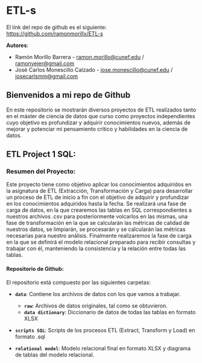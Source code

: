 # ETL-s

El link del repo de github es el siguiente: https://github.com/ramonmorillx/ETL-s

**Autores**:
- Ramón Morillo Barrera - ramon.morillo@cunef.edu / ramonvejer@gmail.com
- José Carlos Monescillo Calzado - jose.monescillo@cunef.edu / josecarlsmm@gmail.com

## Bienvenidos a mi repo de Github

En este repositorio se mostrarán diversos proyectos de ETL realizados tanto en el máster de ciencia de datos que curso como proyectos independientes cuyo objetivo es profundizar y adquirir conocimientos nuevos, además de mejorar y potenciar mi pensamiento crítico y habilidades en la ciencia de datos.

## ETL Project 1 SQL:

### Resumen del Proyecto:

Este proyecto tiene como objetivo aplicar los conocimientos adquiridos en la asignatura de ETL (Extracción, Transformación y Carga) para desarrollar un proceso de ETL de inicio a fin con el objetivo de adquirir y profundizar en los conocimientos adquiridos hasta la fecha. Se realizará una fase de carga de datos, en la que crearemos las tablas en SQL correspondientes a nuestros archivos .csv para posteriormente volcarlos en las mismas, una fase de transformación en la que se calcularán las métricas de calidad de nuestros datos, se limpiarán, se procesarán y se calcularán las métricas necesarias para nuestro análisis. Finalmente realizaremos la fase de carga en la que se definirá el modelo relacional preparado para recibir consultas y trabajar con él, manteniendo la consistencia y la relación entre todas las tablas.

#### Repositorio de Github:
El repositorio está compuesto por las siguientes carpetas:

- **`data`**: Contiene los archivos de datos con los que vamos a trabajar.

  - **`raw`**: Archivos de datos originales, tal como se obtuvieron.
  - **`data dictionary`**: Diccionario de datos de todas las tablas en formato XLSX

- **`scripts SQL`**: Scripts de los procesos ETL (Extract, Transform y Load) en formato .sql

- **`relational model`**: Modelo relacional final en formato XLSX y diagrama de tablas del modelo relacional.